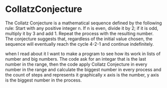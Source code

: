 # CollatzConjecture

The Collatz Conjecture is a mathematical sequence defined by the following rule: Start with any positive integer n. If n is even, divide it by 2; if it is odd, multiply it by 3 and add 1. Repeat the process with the resulting number. The conjecture suggests that, regardless of the initial value chosen, the sequence will eventually reach the cycle 4-2-1 and continue indefinitely.

when I read about it I want to make a program to see how its work in lists of number and big numbers. 
The code ask for an integar that is the last number in the range, then the code apply Collatz Conjecture in every number in the range and calculate the biggest number in every process and the count of steps and represents it graphically x axis is the number, y axis is the biggest number in the process.
